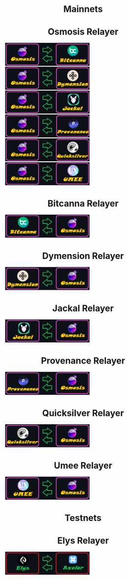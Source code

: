<h1 align="center"> Mainnets </h1>

<h1 align="center"> Osmosis Relayer </h1>

[<img src='https://github.com/111STAVR111/ibc_logo/blob/main/Osmosis%20-%20Bitcanna.png?raw=true' height='74'>](https://github.com/obajay/IBC_Relayers)                [<img src='https://github.com/111STAVR111/ibc_logo/blob/main/Osmosis%20-%20Dymension.png?raw=true' height='74'>](https://github.com/obajay/IBC_Relayers)                [<img src='https://github.com/111STAVR111/ibc_logo/blob/main/Osmosis%20-%20jackal.png?raw=true' height='74'>](https://github.com/obajay/IBC_Relayers)[<img src='https://github.com/111STAVR111/ibc_logo/blob/main/Osmosis%20-%20Provenance.png?raw=true' height='74'>](https://github.com/obajay/IBC_Relayers)                [<img src='https://github.com/111STAVR111/ibc_logo/blob/main/Osmosis%20-%20Quicksilver.png?raw=true' height='74'>](https://github.com/obajay/IBC_Relayers)                [<img src='https://github.com/111STAVR111/ibc_logo/blob/main/Osmosis%20-%20Umee.png?raw=true' height='74'>](https://github.com/obajay/IBC_Relayers)

<h1 align="center"> Bitcanna Relayer </h1>

[<img src='https://github.com/111STAVR111/ibc_logo/blob/main/Bicanna%20-%20%20Osmosis.png?raw=true' height='74'>](https://github.com/obajay/IBC_Relayers)

<h1 align="center"> Dymension Relayer </h1>

[<img src='https://github.com/111STAVR111/ibc_logo/blob/main/Dymension%20-%20Osmosis.png?raw=true' height='74'>](https://github.com/obajay/IBC_Relayers)

<h1 align="center"> Jackal Relayer </h1>

[<img src='https://github.com/111STAVR111/ibc_logo/blob/main/Jackal%20-%20Osmosis.png?raw=true' height='74'>](https://github.com/obajay/IBC_Relayers)

<h1 align="center"> Provenance Relayer </h1>

[<img src='https://github.com/111STAVR111/ibc_logo/blob/main/Provenance%20-%20Osmosis.png?raw=true' height='74'>](https://github.com/obajay/IBC_Relayers)

<h1 align="center"> Quicksilver Relayer </h1>

[<img src='https://github.com/111STAVR111/ibc_logo/blob/main/Quicksilver%20-%20Osmosis.png?raw=true' height='74'>](https://github.com/obajay/IBC_Relayers)

<h1 align="center"> Umee Relayer </h1>

[<img src='https://github.com/111STAVR111/ibc_logo/blob/main/Umee%20-Osmosis.png?raw=true' height='74'>](https://github.com/obajay/IBC_Relayers)

<h1 align="center"> Testnets </h1>

<h1 align="center"> Elys Relayer </h1>

[<img src='https://github.com/111STAVR111/ibc_logo/blob/main/Elys%20-%20Axelar.png?raw=true' height='74'>](https://github.com/obajay/IBC_Relayers)
